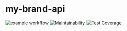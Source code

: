 # my-brand-api
![example workflow](https://github.com/ncutixavier/learn-node-js/actions/workflows/node.js.yml/badge.svg)
[![Maintainability](https://api.codeclimate.com/v1/badges/9a6c5e528eee38b43a88/maintainability)](https://codeclimate.com/github/ncutixavier/learn-node-js/maintainability)
[![Test Coverage](https://api.codeclimate.com/v1/badges/9a6c5e528eee38b43a88/test_coverage)](https://codeclimate.com/github/ncutixavier/learn-node-js/test_coverage)

